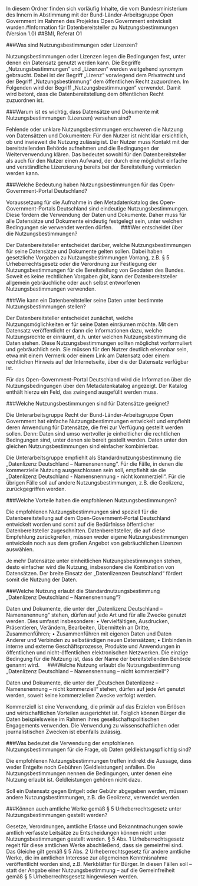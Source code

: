 In diesem Ordner finden sich vorläufig Inhalte, die vom Bundesministerium des Innern in Abstimmung mit der Bund-Länder-Arbeitsgruppe Open Government im Rahmen des Projektes Open Government entwickelt wurden.#Information für Datenbereitsteller zu Nutzungsbestimmungen (Version 1.0)
##BMI, Referat O1

###Was sind Nutzungsbestimmungen oder Lizenzen?

Nutzungsbestimmungen oder Lizenzen legen die Bedingungen fest, unter denen ein Datensatz genutzt werden kann. Die Begriffe „Nutzungsbestimmungen“ und „Lizenzen“ werden weitgehend synomym gebraucht. Dabei ist der Begriff „Lizenz“ vorwiegend dem Privatrecht und der Begriff „Nutzungsbestimmung“ dem öffentlichen Recht zuzuordnen. Im Folgenden wird der Begriff „Nutzungsbestimmungen“ verwendet. Damit wird betont, dass die Datenbereitstellung dem öffentlichen Recht zuzuordnen ist. 

###Warum ist es wichtig, dass Datensätze und Dokumente mit Nutzungsbestimmungen (Lizenzen) versehen sind? 

Fehlende oder unklare Nutzungsbestimmungen erschweren die Nutzung von Datensätzen und Dokumenten: Für den Nutzer ist nicht klar ersichtlich, ob und inwieweit die Nutzung zulässig ist. Der Nutzer muss Kontakt mit der bereitstellenden Behörde aufnehmen und die Bedingungen der Weiterverwendung klären. Das bedeutet sowohl für den Datenbereitsteller als auch für den Nutzer einen Aufwand, der durch eine möglichst einfache und verständliche Lizenzierung bereits bei der Bereitstellung vermieden werden kann.

###Welche Bedeutung haben Nutzungsbestimmungen für das Open-Government-Portal Deutschland?

Voraussetzung für die Aufnahme in den Metadatenkatalog des Open-Government-Portals Deutschland sind eindeutige Nutzungsbestimmungen. Diese fördern die Verwendung der Daten und Dokumente. Daher muss für alle Datensätze und Dokumente eindeutig festgelegt sein, unter welchen Bedingungen sie verwendet werden dürfen.
 
###Wer entscheidet über die Nutzungsbestimmungen? 

Der Datenbereitsteller entscheidet darüber, welche Nutzungsbestimmungen für seine Datensätze und Dokumente gelten sollen. Dabei haben gesetzliche Vorgaben zu Nutzungsbestimmungen Vorrang, z.B. § 5 Urheberrechtsgesetz oder die Verordnung zur Festlegung der Nutzungsbestimmungen für die Bereitstellung von Geodaten des Bundes. Soweit es keine rechtlichen Vorgaben gibt, kann der Datenbereitsteller allgemein gebräuchliche oder auch selbst entworfenen Nutzungsbestimmungen verwenden.

###Wie kann ein Datenbereitsteller seine Daten unter bestimmte Nutzungsbestimmungen stellen?

Der Datenbereitsteller entscheidet zunächst, welche Nutzungsmöglichkeiten er für seine Daten einräumen möchte. Mit dem Datensatz veröffentlicht er dann die Informationen dazu, welche Nutzungsrechte er einräumt, d.h. unter welchen Nutzungsbestimmung die Daten stehen. Diese Nutzungsbestimmungen sollten möglichst vorformuliert und gebräuchlich sein. Sie müssen für den Nutzer deutlich erkennbar sein, etwa mit einem Vermerk oder einem Link am Datensatz oder einem rechtlichen Hinweis auf der Internetseite, über die der Datensatz verfügbar ist.

Für das Open-Government-Portal Deutschland wird die Information über die Nutzungsbedingungen über den Metadatenkatalog angezeigt. Der Katalog enthält hierzu ein Feld, das zwingend ausgefüllt werden muss. 

###Welche Nutzungsbestimmungen sind für Datensätze geeignet?

Die Unterarbeitsgruppe Recht der Bund-Länder-Arbeitsgruppe Open Government hat einfache Nutzungsbestimmungen entwickelt und empfiehlt deren Anwendung für Datensätze, die frei zur Verfügung gestellt werden sollen. Denn: Daten sind umso wertvoller je einheitlicher die rechtlichen Bedingungen sind, unter denen sie bereit gestellt werden. Daten unter den gleichen Nutzungsbestimmungen sind einfacher kombinierbar.

Die Unterarbeitsgruppe empfiehlt als Standardnutzungsbestimmung die „Datenlizenz Deutschland – Namensnennung“. Für die Fälle, in denen die kommerzielle Nutzung ausgeschlossen sein soll, empfiehlt sie die „Datenlizenz Deutschland - Namensnennung - nicht kommerziell“. Für die übrigen Fälle soll auf andere Nutzungsbestimmungen, z.B. die Geolizenz, zurückgegriffen werden.

###Welche Vorteile haben die empfohlenen Nutzungsbestimmungen?

Die empfohlenen Nutzungsbestimmungen sind speziell für die Datenbereitstellung auf dem Open-Government-Portal Deutschland entwickelt worden und somit auf die Bedürfnisse öffentlicher Datenbereitsteller zugeschnitten. Datenbereitsteller, die auf diese Empfehlung zurückgreifen, müssen weder eigene Nutzungsbestimmungen entwickeln noch aus dem großen Angebot von gebräuchlichen Lizenzen auswählen.

Je mehr Datensätze unter einheitlichen Nutzungsbestimmungen stehen, desto einfacher wird die Nutzung, insbesondere die Kombination von Datensätzen. Der breite Einsatz der „Datenlizenzen Deutschland“ fördert somit die Nutzung der Daten.

###Welche Nutzung erlaubt die Standardnutzungsbestimmung „Datenlizenz Deutschland – Namensnennung“?

Daten und Dokumente, die unter der „Datenlizenz Deutschland – Namensnennung“ stehen, dürfen auf jede Art und für alle Zwecke genutzt werden. Dies umfasst insbesondere:
•	Vervielfältigen, Ausdrucken, Präsentieren, Verändern, Bearbeiten, Übermitteln an Dritte, Zusammenführen;
•	Zusammenführen mit eigenen Daten und Daten Anderer und Verbinden zu selbständigen neuen Datensätzen;
•	Einbinden in interne und externe Geschäftsprozesse, Produkte und Anwendungen in öffentlichen und nicht-öffentlichen elektronischen Netzwerken.
Die einzige Bedingung für die Nutzung ist, dass der Name der bereitstellenden Behörde genannt wird.
 
###Welche Nutzung erlaubt die Nutzungsbestimmung „Datenlizenz Deutschland – Namensnennung – nicht kommerziell“?

Daten und Dokumente, die unter der „Deutschen Datenlizenz – Namensnennung – nicht kommerziell“ stehen, dürfen auf jede Art genutzt werden, soweit keine kommerziellen Zwecke verfolgt werden.

Kommerziell ist eine Verwendung, die primär auf das Erzielen von Erlösen und wirtschaftlichen Vorteilen ausgerichtet ist. Folglich können Bürger die Daten beispielsweise im Rahmen ihres gesellschaftspolitischen Engagements verwenden. Die Verwendung zu wissenschaftlichen oder journalistischen Zwecken ist ebenfalls zulässig.

###Was bedeutet die Verwendung der empfohlenen Nutzungsbestimmungen für die Frage, ob Daten geldleistungspflichtig sind?

Die empfohlenen Nutzungsbestimmungen treffen indirekt die Aussage, dass weder Entgelte noch Gebühren (Geldleistungen) anfallen. Die Nutzungsbestimmungen nennen die Bedingungen, unter denen eine Nutzung erlaubt ist. Geldleistungen gehören nicht dazu.

Soll ein Datensatz gegen Entgelt oder Gebühr abgegeben werden, müssen andere Nutzungsbestimmungen, z.B. die Geolizenz, verwendet werden.

###Können auch amtliche Werke gemäß § 5 Urheberrechtsgesetz unter Nutzungsbestimmungen gestellt werden?

Gesetze, Verordnungen, amtliche Erlasse und Bekanntmachungen sowie amtlich verfasste Leitsätze zu Entscheidungen können nicht unter Nutzungsbestimmungen gestellt werden. § 5 Abs. 1 Urheberrechtsgesetz regelt für diese amtlichen Werke abschließend, dass sie gemeinfrei sind. Das Gleiche gilt gemäß § 5 Abs. 2 Urheberrechtsgesetz für andere amtliche Werke, die im amtlichen Interesse zur allgemeinen Kenntnisnahme veröffentlicht worden sind, z.B. Merkblätter für Bürger. In diesen Fällen soll – statt der Angabe einer Nutzungsbestimmung – auf die Gemeinfreiheit gemäß § 5 Urheberrechtsgesetz hingewiesen werden.